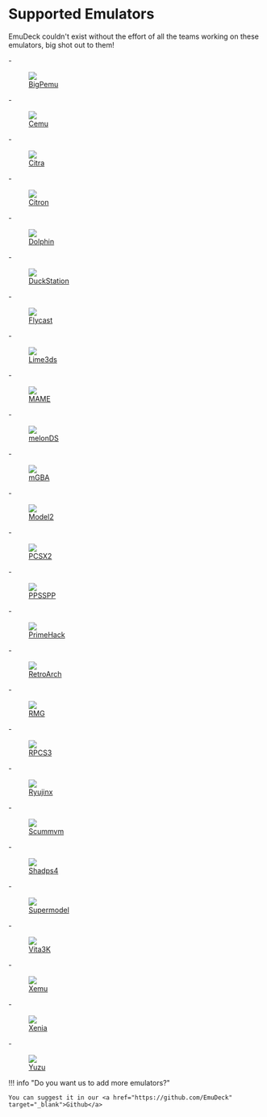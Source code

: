 # Supported Emulators

EmuDeck couldn't exist without the effort of all the teams working on these emulators, big shot out to them!

<div class="grid cards grid--5" markdown>
- <a href="https://www.richwhitehouse.com/jaguar/" target="_blank"><figure markdown="span"><img src="/assets/emulators/bigpemu.png"><figcaption>BigPemu</figcaption></figure></a>
- <a href="https://cemu.info/" target="_blank"><figure markdown="span"><img src="/assets/emulators/cemu.png"><figcaption>Cemu</figcaption></figure></a>
- <a href="https://citra-emu.org/" target="_blank"><figure markdown="span"><img src="/assets/emulators/citra.png"><figcaption>Citra</figcaption></figure></a>
- <a href="https://citron-emu.org/" target="_blank"><figure markdown="span"><img src="/assets/emulators/citron.png"><figcaption>Citron</figcaption></figure></a>
- <a href="https://dolphin-emu.org/" target="_blank"><figure markdown="span"><img src="/assets/emulators/dolphin.png"><figcaption>Dolphin</figcaption></figure></a>
- <a href="https://www.duckstation.org/" target="_blank"><figure markdown="span"><img src="/assets/emulators/duckstation.png"><figcaption>DuckStation</figcaption></figure></a>
- <a href="https://github.com/flyinghead/flycast" target="_blank"><figure markdown="span"><img src="/assets/emulators/flycast.png"><figcaption>Flycast</figcaption></figure></a>
- <a href="#" target="_blank"><figure markdown="span"><img src="/assets/emulators/lime3ds.png"><figcaption>Lime3ds</figcaption></figure></a>
- <a href="https://www.mamedev.org/" target="_blank"><figure markdown="span"><img src="/assets/emulators/mame.png"><figcaption>MAME</figcaption></figure></a>
- <a href="https://melonds.kuribo64.net/" target="_blank"><figure markdown="span"><img src="/assets/emulators/melonds.png"><figcaption>melonDS</figcaption></figure></a>
- <a href="https://mgba.io/" target="_blank"><figure markdown="span"><img src="/assets/emulators/mgba.png"><figcaption>mGBA</figcaption></figure></a>
- <a href="https://emulation.gametechwiki.com/index.php/Sega_Model_2" target="_blank"><figure markdown="span"><img src="/assets/emulators/model2.png"><figcaption>Model2</figcaption></figure></a>
- <a href="https://pcsx2.net/" target="_blank"><figure markdown="span"><img src="/assets/emulators/pcsx2.png"><figcaption>PCSX2</figcaption></figure></a>
- <a href="https://www.ppsspp.org/" target="_blank"><figure markdown="span"><img src="/assets/emulators/ppsspp.png"><figcaption>PPSSPP</figcaption></figure></a>
- <a href="https://forums.dolphin-emu.org/Thread-fork-primehack-fps-controls-and-more-for-metroid-prime" target="_blank"><figure markdown="span"><img src="/assets/emulators/primehack.png"><figcaption>PrimeHack</figcaption></figure></a>
- <a href="https://github.com/libretro/RetroArch/" target="_blank"><figure markdown="span"><img src="/assets/emulators/ra.png"><figcaption>RetroArch</figcaption></figure></a>
- <a href="https://github.com/Rosalie241/RMG" target="_blank"><figure markdown="span"><img src="/assets/emulators/rmg.png"><figcaption>RMG</figcaption></figure></a>
- <a href="https://rpcs3.net/" target="_blank"><figure markdown="span"><img src="/assets/emulators/rpcs3.png"><figcaption>RPCS3</figcaption></figure></a>
- <a href="https://ryujinx.org/" target="_blank"><figure markdown="span"><img src="/assets/emulators/ryujinx.png"><figcaption>Ryujinx</figcaption></figure></a>
- <a href="https://www.scummvm.org/" target="_blank"><figure markdown="span"><img src="/assets/emulators/scummvm.png"><figcaption>Scummvm</figcaption></figure></a>
- <a href="https://www.shadps4.net/" target="_blank"><figure markdown="span"><img src="/assets/emulators/shadps4.png"><figcaption>Shadps4</figcaption></figure></a>
- <a href="https://www.supermodel3.com/" target="_blank"><figure markdown="span"><img src="/assets/emulators/supermodel.png"><figcaption>Supermodel</figcaption></figure></a>
- <a href="https://vita3k.org/" target="_blank"><figure markdown="span"><img src="/assets/emulators/vita3k.png"><figcaption>Vita3K</figcaption></figure></a>
- <a href="https://xemu.app/" target="_blank"><figure markdown="span"><img src="/assets/emulators/xemu.png"><figcaption>Xemu</figcaption></figure></a>
- <a href="https://xenia.jp/" target="_blank"><figure markdown="span"><img src="/assets/emulators/xenia.png"><figcaption>Xenia</figcaption></figure></a>
- <a href="https://yuzu-emu.org/" target="_blank"><figure markdown="span"><img src="/assets/emulators/yuzu.png"><figcaption>Yuzu</figcaption></figure></a>
</div>

!!! info "Do you want us to add more emulators?"

    You can suggest it in our <a href="https://github.com/EmuDeck" target="_blank">Github</a>
